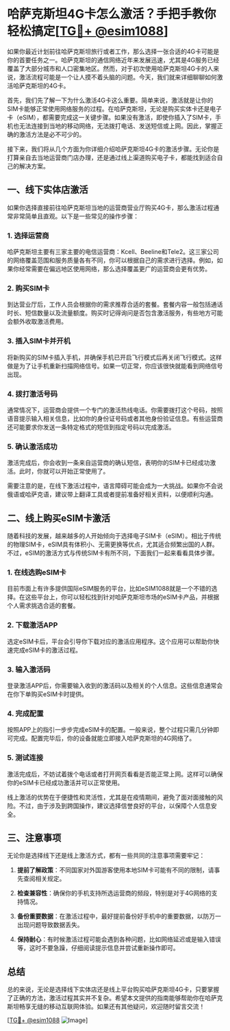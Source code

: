 # 哈萨克斯坦4G卡怎么激活？手把手教你轻松搞定[[TG💪+ @esim1088](https://t.me/s/esim1088)]

如果你最近计划前往哈萨克斯坦旅行或者工作，那么选择一张合适的4G卡可能是你的首要任务之一。哈萨克斯坦的通信网络近年来发展迅速，尤其是4G服务已经覆盖了大部分城市和人口密集地区。然而，对于初次使用哈萨克斯坦4G卡的人来说，激活流程可能是一个让人摸不着头脑的问题。今天，我们就来详细聊聊如何激活哈萨克斯坦的4G卡。

首先，我们先了解一下为什么激活4G卡这么重要。简单来说，激活就是让你的SIM卡能够正常使用网络服务的过程。在哈萨克斯坦，无论是购买实体卡还是电子卡（eSIM），都需要完成这一关键步骤。如果没有激活，即使你插入了SIM卡，手机也无法连接到当地的移动网络，无法拨打电话、发送短信或上网。因此，掌握正确的激活方法是必不可少的。

接下来，我们将从几个方面为你详细介绍哈萨克斯坦4G卡的激活步骤。无论你是打算亲自去当地运营商门店办理，还是通过线上渠道购买电子卡，都能找到适合自己的解决方案。

## 一、线下实体店激活

如果你选择直接前往哈萨克斯坦当地的运营商营业厅购买4G卡，那么激活过程通常非常简单且直观。以下是一些常见的操作步骤：

### 1. 选择运营商
哈萨克斯坦主要有三家主要的电信运营商：Kcell、Beeline和Tele2。这三家公司的网络覆盖范围和服务质量各有不同，你可以根据自己的需求进行选择。例如，如果你经常需要在偏远地区使用网络，那么选择覆盖更广的运营商会更有优势。

### 2. 购买SIM卡
到达营业厅后，工作人员会根据你的需求推荐合适的套餐。套餐内容一般包括通话时长、短信数量以及流量额度。购买时记得询问是否包含激活服务，有些地方可能会额外收取激活费用。

### 3. 插入SIM卡并开机
将新购买的SIM卡插入手机，并确保手机已开启飞行模式后再关闭飞行模式。这样做是为了让手机重新扫描网络信号。如果一切正常，你应该很快就能看到网络信号出现。

### 4. 拨打激活号码
通常情况下，运营商会提供一个专门的激活热线电话。你需要拨打这个号码，按照语音提示输入相关信息，比如你的身份证号码或者其他身份验证信息。有些运营商还可能要求你发送一条特定格式的短信到指定号码以完成激活。

### 5. 确认激活成功
激活完成后，你会收到一条来自运营商的确认短信，表明你的SIM卡已经成功激活。此时，你就可以开始正常使用了。

需要注意的是，在线下激活过程中，语言障碍可能会成为一大挑战。如果你不会说俄语或哈萨克语，建议带上翻译工具或者提前准备好相关资料，以便顺利沟通。

## 二、线上购买eSIM卡激活

随着科技的发展，越来越多的人开始倾向于选择电子SIM卡（eSIM）。相比于传统的物理SIM卡，eSIM具有体积小、无需更换等优点，尤其适合频繁出国的人群。不过，eSIM的激活方式与传统SIM卡有所不同，下面我们一起来看看具体步骤。

### 1. 在线选购eSIM卡
目前市面上有许多提供国际eSIM服务的平台，比如eSIM1088就是一个不错的选择。在这些平台上，你可以轻松找到针对哈萨克斯坦市场的eSIM卡产品，并根据个人需求挑选合适的套餐。

### 2. 下载激活APP
选定eSIM卡后，平台会引导你下载对应的激活应用程序。这个应用可以帮助你快速完成eSIM卡的激活过程。

### 3. 输入激活码
登录激活APP后，你需要输入收到的激活码以及相关的个人信息。这些信息通常会在你下单购买eSIM卡时提供。

### 4. 完成配置
按照APP上的指引一步步完成eSIM卡的配置。一般来说，整个过程只需几分钟即可完成。配置完毕后，你的设备就能立即接入哈萨克斯坦的4G网络了。

### 5. 测试连接
激活完成后，不妨试着拨个电话或者打开网页看看是否能正常上网。这样可以确保你的eSIM卡已经成功激活并可以正常使用。

线上激活的优势在于便捷性和灵活性，尤其是在疫情期间，避免了面对面接触的风险。不过，由于涉及到跨国操作，建议选择信誉良好的平台，以保障个人信息安全。

## 三、注意事项

无论你是选择线下还是线上激活方式，都有一些共同的注意事项需要牢记：

1. **提前了解政策**：不同国家对外国游客使用本地SIM卡可能有不同的限制，请事先查阅相关规定。
   
2. **检查兼容性**：确保你的手机支持所选运营商的频段，特别是对于4G网络的支持情况。

3. **备份重要数据**：在激活过程中，最好提前备份好手机中的重要数据，以防万一出现问题导致数据丢失。

4. **保持耐心**：有时候激活过程可能会遇到各种问题，比如网络延迟或是输入错误等，这时不要急躁，仔细阅读提示信息并尝试重新操作即可。

## 总结

总的来说，无论是选择线下实体店还是线上平台购买哈萨克斯坦4G卡，只要掌握了正确的方法，激活过程其实并不复杂。希望本文提供的指南能够帮助你在哈萨克斯坦畅享无缝的移动互联网体验。如果还有其他疑问，欢迎随时留言交流！

[[TG💪+ @esim1088](https://t.me/s/esim1088) ![Image](https://i.postimg.cc/4NQfJmqS/Snipaste-2025-05-13-00-14-12.png)]